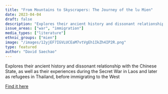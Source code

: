 ```yaml
---
title: "From Mountains to Skyscrapers: The Journey of the lu Mien"
date: 2023-04-04
draft: false
description: "Explores their ancient history and dissonant relationship with the Chinese State, as well as their experiences during the Secret War in Laos and later as refugees in Thailand, before immigrating to the West"
issue_areas: ["war", "immigration"]
media_types: ["literature"]
ethnic_groups: ["mien"]
image: "/images/12yjEF7IGVLUCEaM7vtVgEh1IkZh4IP2R.png"
type: featured
author: "David Saechao"
---
```


Explores their ancient history and dissonant relationship with the Chinese State, as well as their experiences during the Secret War in Laos and later as refugees in Thailand, before immigrating to the West

[Find it here](https://www.youtube.com/watch?v=e43j0EGgbF4)
